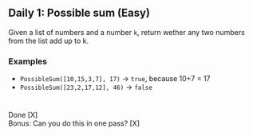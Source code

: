 ## Daily 1: Possible sum (Easy)
Given a list of numbers and a number `k`, return wether any two numbers from the list add up to k.
### Examples
* `PossibleSum([10,15,3,7], 17)` -> `true`, because 10+7 = 17
* `PossibleSum([23,2,17,12], 46)` -> `false`
#
Done [X]  
Bonus: Can you do this in one pass? [X]